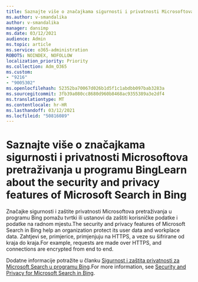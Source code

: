 ```yaml
---
title: Saznajte više o značajkama sigurnosti i privatnosti Microsoftova pretraživanja u programu Bing
ms.author: v-smandalika
author: v-smandalika
manager: dansimp
ms.date: 03/12/2021
audience: Admin
ms.topic: article
ms.service: o365-administration
ROBOTS: NOINDEX, NOFOLLOW
localization_priority: Priority
ms.collection: Adm_O365
ms.custom:
- "9216"
- "9005302"
ms.openlocfilehash: 52352ba70067d026b1d5f1c1abdbb097bab3283a
ms.sourcegitcommit: 3fb39a080cc8680d960b8468ac9355389a3e2df4
ms.translationtype: MT
ms.contentlocale: hr-HR
ms.lasthandoff: 03/12/2021
ms.locfileid: "50816089"
---
```

# <a name="learn-about-the-security-and-privacy-features-of-microsoft-search-in-bing"></a><span data-ttu-id="caf66-102">Saznajte više o značajkama sigurnosti i privatnosti Microsoftova pretraživanja u programu Bing</span><span class="sxs-lookup"><span data-stu-id="caf66-102">Learn about the security and privacy features of Microsoft Search in Bing</span></span>

<span data-ttu-id="caf66-103">Značajke sigurnosti i zaštite privatnosti Microsoftova pretraživanja u programu Bing pomažu tvrtki ili ustanovi da zaštiti korisničke podatke i podatke na radnom mjestu.</span><span class="sxs-lookup"><span data-stu-id="caf66-103">The security and privacy features of Microsoft Search in Bing help an organization protect its user data and workplace data.</span></span> <span data-ttu-id="caf66-104">Zahtjevi se, primjerice, primjenjuju na HTTPS, a veze su šifrirane od kraja do kraja.</span><span class="sxs-lookup"><span data-stu-id="caf66-104">For example, requests are made over HTTPS, and connections are encrypted from end to end.</span></span>

<span data-ttu-id="caf66-105">Dodatne informacije potražite u članku [Sigurnost i zaštita privatnosti za Microsoft Search u programu Bing](https://docs.microsoft.com/microsoftsearch/security-for-search).</span><span class="sxs-lookup"><span data-stu-id="caf66-105">For more information, see [Security and Privacy for Microsoft Search in Bing](https://docs.microsoft.com/microsoftsearch/security-for-search).</span></span>
